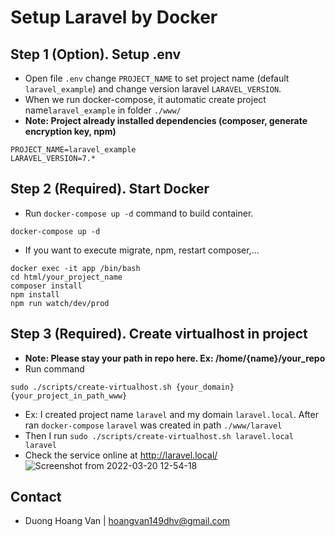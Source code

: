 # Setup Laravel by Docker

## Step 1 (Option). Setup .env 
- Open file `.env` change `PROJECT_NAME` to set project name (default `laravel_example`) and change version laravel `LARAVEL_VERSION`.
- When we run docker-compose, it automatic create project name`laravel_example` in folder `./www/`
- **Note: Project already installed dependencies (composer, generate encryption key, npm)**

```
PROJECT_NAME=laravel_example
LARAVEL_VERSION=7.*
```
## Step 2 (Required). Start Docker 
- Run `docker-compose up -d` command to build container.
```
docker-compose up -d
```
- If you want to execute migrate, npm, restart composer,... 
```
docker exec -it app /bin/bash
cd html/your_project_name
composer install
npm install
npm run watch/dev/prod
```
## Step 3 (Required). Create virtualhost in project
- **Note: Please stay your path in repo here. Ex: /home/{name}/your_repo**
- Run command 
```
sudo ./scripts/create-virtualhost.sh {your_domain} {your_project_in_path_www}
``` 
- Ex: I created project name `laravel` and my domain `laravel.local`. After ran `docker-compose` `laravel` was created in path `./www/laravel`
- Then I run `sudo ./scripts/create-virtualhost.sh laravel.local laravel`
- Check the service online at http://laravel.local/
![Screenshot from 2022-03-20 12-54-18](https://user-images.githubusercontent.com/64452682/159150132-28d24152-b07f-4942-bd48-29e1144c8186.png)

## Contact

* Duong Hoang Van | [hoangvan149dhv@gmail.com](hoangvan149dhv@gmail.com)
